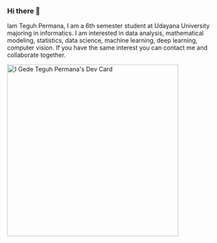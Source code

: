 ### Hi there 👋
Iam Teguh Permana, I am a 6th semester student at Udayana University majoring in informatics. I am interested in data analysis, mathematical modeling, statistics, data science, machine learning, deep learning, computer vision. If you have the same interest you can contact me and collaborate together.


<a href="https://app.daily.dev/teguhpermana666"><img src="https://api.daily.dev/devcards/60f48d7f835d441ebd2b10a4af404d08.png?r=sn7" width="400" alt="I Gede Teguh Permana's Dev Card"/></a>

